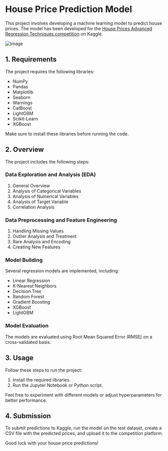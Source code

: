 
# House Price Prediction Model

This project involves developing a machine learning model to predict house prices. The model has been developed for the [House Prices Advanced Regression Techniques competition](https://www.kaggle.com/competitions/house-prices-advanced-regression-techniques/overview/evaluation) on Kaggle.


![image](https://github.com/oktaydoganyildiz/House-price-prediction/assets/70387935/e5c7b4ce-939a-44e4-9063-305a762ca41d)

## 1. Requirements

The project requires the following libraries:

- NumPy
- Pandas
- Matplotlib
- Seaborn
- Warnings
- CatBoost
- LightGBM
- Scikit-Learn
- XGBoost

Make sure to install these libraries before running the code.

## 2. Overview

The project includes the following steps:

### Data Exploration and Analysis (EDA)

1. General Overview
2. Analysis of Categorical Variables
3. Analysis of Numerical Variables
4. Analysis of Target Variable
5. Correlation Analysis

### Data Preprocessing and Feature Engineering

1. Handling Missing Values
2. Outlier Analysis and Treatment
3. Rare Analysis and Encoding
4. Creating New Features

### Model Building

Several regression models are implemented, including:

- Linear Regression
- K-Nearest Neighbors
- Decision Tree
- Random Forest
- Gradient Boosting
- XGBoost
- LightGBM

### Model Evaluation

The models are evaluated using Root Mean Squared Error (RMSE) on a cross-validated basis.

## 3. Usage

Follow these steps to run the project:

1. Install the required libraries.
2. Run the Jupyter Notebook or Python script.

Feel free to experiment with different models or adjust hyperparameters for better performance.

## 4. Submission

To submit predictions to Kaggle, run the model on the test dataset, create a CSV file with the predicted prices, and upload it to the competition platform.

Good luck with your house price predictions!

